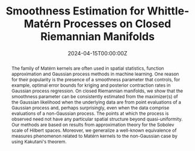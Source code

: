 ---
title: "Smoothness Estimation for Whittle-Matérn Processes on Closed Riemannian Manifolds"
authors:
- admin
date: "2024-04-15T00:00:00Z"
doi: ""


# Publication type.
# Accepts a single type but formatted as a YAML list (for Hugo requirements).
# Enter a publication type from the CSL standard.
publication_types: ["preprint"]

# Publication name and optional abbreviated publication name.
publication: ""
publication_short: ""

abstract: The family of Matérn kernels are often used in spatial statistics, function approximation and Gaussian process methods in machine learning. One reason for their popularity is the presence of a smoothness parameter that controls, for example, optimal error bounds for kriging and posterior contraction rates in Gaussian process regression. On closed Riemannian manifolds, we show that the smoothness parameter can be consistently estimated from the maximizer(s) of the Gaussian likelihood when the underlying data are from point evaluations of a Gaussian process and, perhaps surprisingly, even when the data comprise evaluations of a non-Gaussian process. The points at which the process is observed need not have any particular spatial structure beyond quasi-uniformity. Our methods are based on results from approximation theory for the Sobolev scale of Hilbert spaces. Moreover, we generalize a well-known equivalence of measures phenomenon related to Matérn kernels to the non-Gaussian case by using Kakutani's theorem. 

tags:
- Matérn kernels, Riemannian Manifolds, Maximum Likelihood Estimation, Random Fields

featured: true

links:
- name: Custom Link
  url: http://example.org
url_pdf: https://arxiv.org/abs/2401.00510

# Featured image
# To use, add an image named `featured.jpg/png` to your page's folder. 
image:
  caption: 'Image credit: [**Unsplash**](https://unsplash.com/photos/s9CC2SKySJM)'
  focal_point: ""
  preview_only: false
---